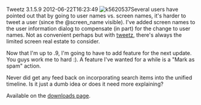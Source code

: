 Tweetz 3.1.5.9
2012-06-22T16:23:49
![k5620537](http://mike-ward.net/content/images/blog/Tweetz-3.1.5.9_AB4F/k5620537.jpg)Several users have pointed out that by going to user names vs. screen names, it's harder to tweet a user (since the @screen_name visible). I've added screen names to the user information dialog to compensate (in part) for the change to user names. Not as convenient perhaps but with [tweetz](http://mike-ward.net/tweetz), there's always the limited screen real estate to consider.

Now that I'm up to .9, I'm going to have to add feature for the next update. You guys work me to hard :). A feature I've wanted for a while is a "Mark as spam" action.

Never did get any feed back on incorporating search items into the unified timeline. Is it just a dumb idea or does it need more explaining?

Available on the [downloads page](http://mike-ward.net/downloads).
